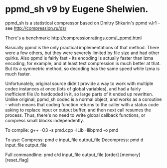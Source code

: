 # ppmd_sh v9  by Eugene Shelwien.

ppmd_sh is a statistical compressor based on Dmitry Shkarin's ppmd vJr1 - see http://compression.ru/ds/

There's a benchmark: http://compressionratings.com/i_ppmd.html

Basically ppmd is the only practical implementations of that method.
There were a few others, but they were severely limited by file size and had other quirks.
Also ppmd is fairly fast - its encoding is actually faster than lzma encoding, for example,
and at least text compression is much better at that.
But its a symmetric method, so decoding has the same speed while lzma is much faster.

Unfortunately, original source didn't provide a way to work with multiple codec instances at once
(lots of global variables), and had a fairly inefficient file i/o hardcoded in it, so large parts
of it ended up rewritten.
Unlike original, ppmd_sh codec is a normal object, and works as a coroutine - which means
that coding function returns to the caller with a status code asking to replace input or
output buffer, and then next call resumes the process. Thus, there's no need to write global
callback functions, or compress small blocks independently.

To compile: g++ -O3 -s pmd.cpp -ILib -Ilibpmd -o pmd

To use: 
 Compress:   pmd c input_file output_file
 Decompress: pmd d input_file output_file
 
Full commandline:
 pmd c/d input_file output_file [order] [memory] [reset_flag]

